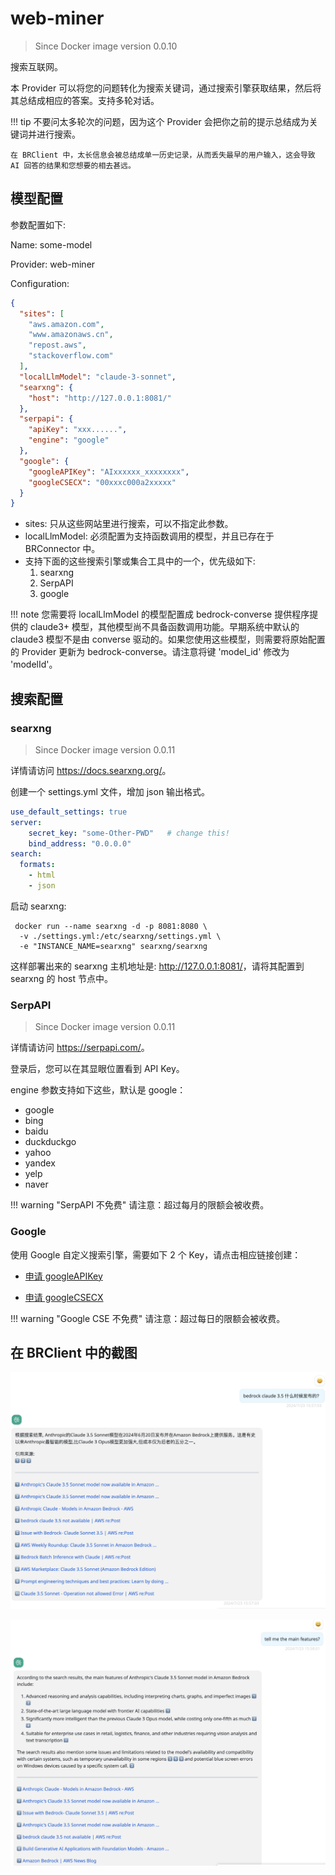 # web-miner

> Since Docker image version 0.0.10

搜索互联网。

本 Provider 可以将您的问题转化为搜索关键词，通过搜索引擎获取结果，然后将其总结成相应的答案。支持多轮对话。

!!! tip
    不要问太多轮次的问题，因为这个 Provider 会把你之前的提示总结成为关键词并进行搜索。

    在 BRClient 中，太长信息会被总结成单一历史记录，从而丢失最早的用户输入，这会导致 AI 回答的结果和您想要的相去甚远。

## 模型配置

参数配置如下:

Name: some-model

Provider: web-miner

Configuration:

```json
{
  "sites": [
    "aws.amazon.com",
    "www.amazonaws.cn",
    "repost.aws",
    "stackoverflow.com"
  ],
  "localLlmModel": "claude-3-sonnet",
  "searxng": {
    "host": "http://127.0.0.1:8081/"
  },
  "serpapi": {
    "apiKey": "xxx......",
    "engine": "google"
  },
  "google": {
    "googleAPIKey": "AIxxxxxx_xxxxxxxx",
    "googleCSECX": "00xxxc000a2xxxxx"
  }
}
```

- sites: 只从这些网站里进行搜索，可以不指定此参数。
- localLlmModel: 必须配置为支持函数调用的模型，并且已存在于 BRConnector 中。
- 支持下面的这些搜索引擎或集合工具中的一个，优先级如下:
  1. searxng
  2. SerpAPI
  3. google

!!! note
    您需要将 localLlmModel 的模型配置成 bedrock-converse 提供程序提供的 claude3+ 模型，其他模型尚不具备函数调用功能。早期系统中默认的 claude3 模型不是由 converse 驱动的。如果您使用这些模型，则需要将原始配置的 Provider 更新为 bedrock-converse。请注意将键 'model_id' 修改为 'modelId'。

## 搜索配置

### searxng

> Since Docker image version 0.0.11

详情请访问 <https://docs.searxng.org/>。

创建一个 settings.yml 文件，增加 json 输出格式。

```yaml
use_default_settings: true
server:
    secret_key: "some-Other-PWD"   # change this!
    bind_address: "0.0.0.0"
search:
  formats:
    - html
    - json
```

启动 searxng:

```shell
 docker run --name searxng -d -p 8081:8080 \
  -v ./settings.yml:/etc/searxng/settings.yml \
  -e "INSTANCE_NAME=searxng" searxng/searxng
```

这样部署出来的 searxng 主机地址是: <http://127.0.0.1:8081/>，请将其配置到 searxng 的 host 节点中。

### SerpAPI

> Since Docker image version 0.0.11

详情请访问 <https://serpapi.com/>。

登录后，您可以在其显眼位置看到 API Key。

engine 参数支持如下这些，默认是 google：

- google
- bing
- baidu
- duckduckgo
- yahoo
- yandex
- yelp
- naver

!!! warning "SerpAPI 不免费"
    请注意：超过每月的限额会被收费。

### Google

使用 Google 自定义搜索引擎，需要如下 2 个 Key，请点击相应链接创建：

- [申请 googleAPIKey](https://console.cloud.google.com/apis/credentials)

- [申请 googleCSECX](https://programmablesearchengine.google.com/controlpanel/create)

!!! warning "Google CSE 不免费"
    请注意：超过每日的限额会被收费。

## 在 BRClient 中的截图

![Web 1](../user-manual/screenshots/web-1.png)

![Web 2](../user-manual/screenshots/web-2.png)
